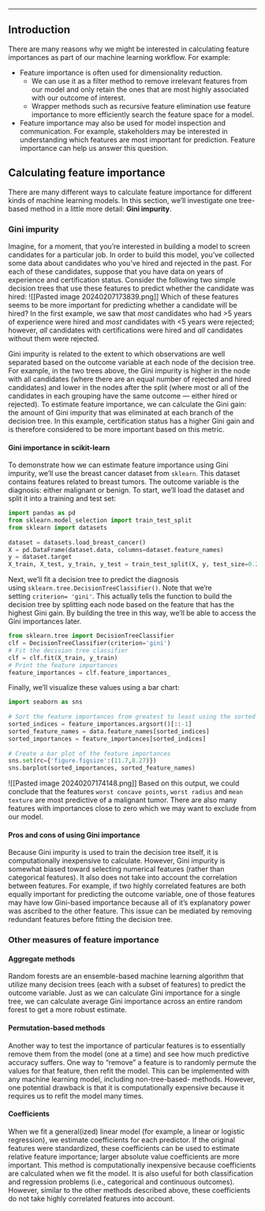 ____

## Introduction

There are many reasons why we might be interested in calculating feature importances as part of our machine learning workflow. For example:

- Feature importance is often used for dimensionality reduction.
    - We can use it as a filter method to remove irrelevant features from our model and only retain the ones that are most highly associated with our outcome of interest.
    - Wrapper methods such as recursive feature elimination use feature importance to more efficiently search the feature space for a model.
- Feature importance may also be used for model inspection and communication. For example, stakeholders may be interested in understanding which features are most important for prediction. Feature importance can help us answer this question.

## Calculating feature importance 
There are many different ways to calculate feature importance for different kinds of machine learning models. In this section, we’ll investigate one tree-based method in a little more detail: **Gini impurity**.
### Gini impurity
Imagine, for a moment, that you’re interested in building a model to screen candidates for a particular job. In order to build this model, you’ve collected some data about candidates who you’ve hired and rejected in the past. For each of these candidates, suppose that you have data on years of experience and certification status. Consider the following two simple decision trees that use these features to predict whether the candidate was hired:
![[Pasted image 20240207173839.png]]
Which of these features seems to be more important for predicting whether a candidate will be hired? In the first example, we saw that _most_ candidates who had >5 years of experience were hired and _most_ candidates with <5 years were rejected; however, _all_ candidates with certifications were hired and _all_ candidates without them were rejected.

Gini impurity is related to the extent to which observations are well separated based on the outcome variable at each node of the decision tree. For example, in the two trees above, the Gini impurity is higher in the node with all candidates (where there are an equal number of rejected and hired candidates) and lower in the nodes after the split (where most or all of the candidates in each grouping have the same outcome — either hired or rejected).
To estimate feature importance, we can calculate the Gini gain: the amount of Gini impurity that was eliminated at each branch of the decision tree. In this example, certification status has a higher Gini gain and is therefore considered to be more important based on this metric.

#### Gini importance in scikit-learn
To demonstrate how we can estimate feature importance using Gini impurity, we’ll use the breast cancer dataset from `sklearn`. This dataset contains features related to breast tumors. The outcome variable is the diagnosis: either malignant or benign. To start, we’ll load the dataset and split it into a training and test set:
```Python
import pandas as pd  
from sklearn.model_selection import train_test_split  
from sklearn import datasets  
  
dataset = datasets.load_breast_cancer()  
X = pd.DataFrame(dataset.data, columns=dataset.feature_names)  
y = dataset.target  
X_train, X_test, y_train, y_test = train_test_split(X, y, test_size=0.25)
```

Next, we’ll fit a decision tree to predict the diagnosis using `sklearn.tree.DecisionTreeClassifier()`. Note that we’re setting `criterion= 'gini'`. This actually tells the function to build the decision tree by splitting each node based on the feature that has the highest Gini gain. By building the tree in this way, we’ll be able to access the Gini importances later.
```Python
from sklearn.tree import DecisionTreeClassifier  
clf = DecisionTreeClassifier(criterion='gini')  
# Fit the decision tree classifier  
clf = clf.fit(X_train, y_train)
# Print the feature importances  
feature_importances = clf.feature_importances_
```

Finally, we’ll visualize these values using a bar chart:
```Python
import seaborn as sns  
  
# Sort the feature importances from greatest to least using the sorted indices  
sorted_indices = feature_importances.argsort()[::-1]  
sorted_feature_names = data.feature_names[sorted_indices]  
sorted_importances = feature_importances[sorted_indices]  
  
# Create a bar plot of the feature importances  
sns.set(rc={'figure.figsize':(11.7,8.27)})  
sns.barplot(sorted_importances, sorted_feature_names)
```
![[Pasted image 20240207174148.png]]
Based on this output, we could conclude that the features `worst concave points`, `worst radius` and `mean texture` are most predictive of a malignant tumor. There are also many features with importances close to zero which we may want to exclude from our model.

#### Pros and cons of using Gini importance
Because Gini impurity is used to train the decision tree itself, it is computationally inexpensive to calculate. However, Gini impurity is somewhat biased toward selecting numerical features (rather than categorical features). It also does not take into account the correlation between features. For example, if two highly correlated features are both equally important for predicting the outcome variable, one of those features may have low Gini-based importance because all of it’s explanatory power was ascribed to the other feature. This issue can be mediated by removing redundant features before fitting the decision tree.

### Other measures of feature importance

#### Aggregate methods
Random forests are an ensemble-based machine learning algorithm that utilize many decision trees (each with a subset of features) to predict the outcome variable. Just as we can calculate Gini importance for a single tree, we can calculate average Gini importance across an entire random forest to get a more robust estimate.

#### Permutation-based methods
Another way to test the importance of particular features is to essentially remove them from the model (one at a time) and see how much predictive accuracy suffers. One way to “remove” a feature is to randomly permute the values for that feature, then refit the model. This can be implemented with any machine learning model, including non-tree-based- methods. However, one potential drawback is that it is computationally expensive because it requires us to refit the model many times.

#### Coefficients
When we fit a general(ized) linear model (for example, a linear or logistic regression), we estimate coefficients for each predictor. If the original features were standardized, these coefficients can be used to estimate relative feature importance; larger absolute value coefficients are more important. This method is computationally inexpensive because coefficients are calculated when we fit the model. It is also useful for both classification and regression problems (i.e., categorical and continuous outcomes). However, similar to the other methods described above, these coefficients do not take highly correlated features into account.

